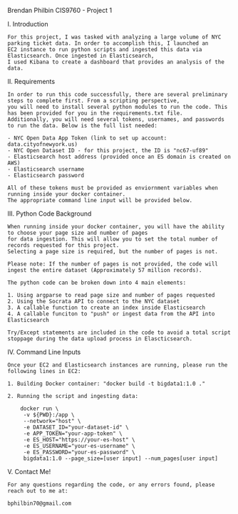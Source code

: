Brendan Philbin
CIS9760 - Project 1

I. Introduction

	For this project, I was tasked with analyzing a large volume of NYC parking ticket data. In order to accomplish this, I launched an
	EC2 instance to run python scripts and ingested this data via Elasticsearch. Once ingested in Elasticsearch, 
	I used Kibana to create a dashboard that provides an analysis of the data. 

II. Requirements

	In order to run this code successfully, there are several preliminary steps to complete first. From a scripting perspective,
	you will need to install several python modules to run the code. This has been provided for you in the requirements.txt file.
	Additionally, you will need several tokens, usernames, and passwords to run the data. Below is the full list needed:
	
	- NYC Open Data App Token (link to set up account: data.cityofnewyork.us)
	- NYC Open Dataset ID - for this project, the ID is "nc67-uf89"
	- Elasticsearch host address (provided once an ES domain is created on AWS)
	- Elasticsearch username
	- Elasticsearch password
	
	All of these tokens must be provided as enviornment variables when running inside your docker container.
	The appropriate command line input will be provided below.

III. Python Code Background

	When running inside your docker container, you will have the ability to choose your page size and number of pages
	for data ingestion. This will allow you to set the total number of records requested for this project.
	Selecting a page size is required, but the number of pages is not. 
	
	Please note: If the number of pages is not provided, the code will ingest the entire dataset (Approximately 57 million records).
	
	The python code can be broken down into 4 main elements:
	
	1. Using argparse to read page size and number of pages requested
	2. Using the Socrata API to connect to the NYC dataset
	3. A callable function to create an index inside Elasticsearch
	4. A callable funciton to "push" or ingest data from the API into Elasticsearch
	
	Try/Except statements are included in the code to avoid a total script stoppage during the data upload process in Elascticsearch.

IV. Command Line Inputs

	Once your EC2 and Elasticsearch instances are running, please run the following lines in EC2:
	
	1. Building Docker container: "docker build -t bigdata1:1.0 ."
	
	2. Running the script and ingesting data:
	
		docker run \
		 -v ${PWD}:/app \
		 --network="host" \
		 -e DATASET_ID="your-dataset-id" \
		 -e APP_TOKEN="your-app-token" \
		 -e ES_HOST="https://your-es-host" \
		 -e ES_USERNAME="your-es-username" \
		 -e ES_PASSWORD="your-es-password" \
		 bigdata1:1.0 --page_size=[user input] --num_pages[user input]


V. Contact Me!

	For any questions regarding the code, or any errors found, please reach out to me at:
	
	bphilbin70@gmail.com





